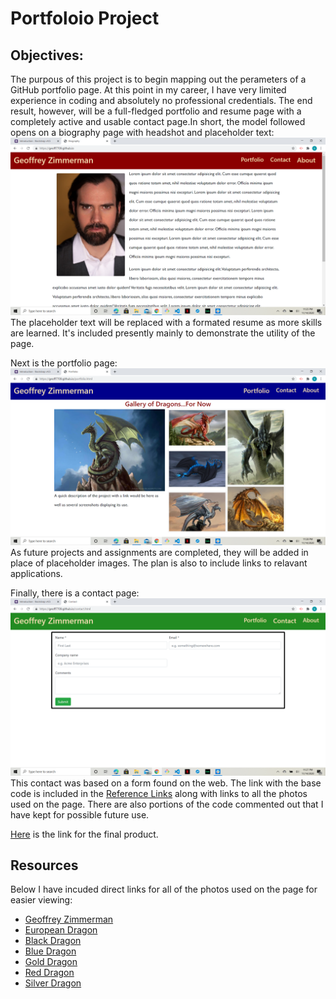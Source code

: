 # Portfoloio Project

## Objectives:
The purpous of this project is to begin mapping out the perameters of a GitHub portfolio page. At this point in my career, I have very limited experience in coding and absolutely no professional credentials. The end result, however, will be a full-fledged portfolio and resume page with a completely active and usable contact page.In short, the model followed opens on a biography page with headshot and placeholder text:
![GitHub Bio](Images/gitBio.png)
The placeholder text will be replaced with a formated resume as more skills are learned. It's included presently mainly to demonstrate the utility of the page.

Next is the portfolio page:
![GitHub Portfolio](Images/gitPortfolio.png)
As future projects and assignments are completed, they will be added in place of placeholder images. The plan is also to include links to relavant applications.

Finally, there is a contact page:
![GitHub Contact](Images/gitContact.png)
This contact was based on a form found on the web. The link with the base code is included in the [Reference Links](ReferenceLinks/Links.txt) along with links to all the photos used on the page. There are also portions of the code commented out that I have kept for possible future use.

[Here](https://geoff7709.github.io/) is the link for the final product.

## Resources

Below I have incuded direct links for all of the photos used on the page for easier viewing:
* [Geoffrey Zimmerman](Images/GeoffZ.JPG)
* [European Dragon](Images/European-Dragon1.jpg)
* [Black Dragon](Images/Black-Dragon.jfif)
* [Blue Dragon](Images/Blue-Dragon.jpg)
* [Gold Dragon](Images/Gold-Dragon.jpg)
* [Red Dragon](Images/Red-Dragon.jpg)
* [Silver Dragon](Images/Silver-Dragon.jpg)
